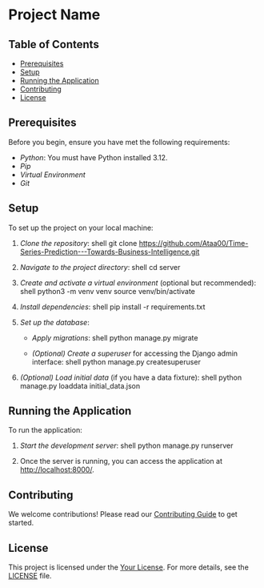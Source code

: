 # Project Name

## Table of Contents

- [Prerequisites](#prerequisites)
- [Setup](#setup)
- [Running the Application](#running-the-application)
- [Contributing](#contributing)
- [License](#license)

## Prerequisites

Before you begin, ensure you have met the following requirements:

- *Python*: You must have Python installed 3.12.
- *Pip*
- *Virtual Environment*
- *Git*

## Setup

To set up the project on your local machine:

1. *Clone the repository*:
    shell
    git clone https://github.com/Ataa00/Time-Series-Prediction---Towards-Business-Intelligence.git
    

2. *Navigate to the project directory*:
    shell
    cd server
    

3. *Create and activate a virtual environment* (optional but recommended):
    shell
    python3 -m venv venv
    source venv/bin/activate
    

4. *Install dependencies*:
    shell
    pip install -r requirements.txt
    

5. *Set up the database*:
    - *Apply migrations*:
        shell
        python manage.py migrate
        
    - *(Optional) Create a superuser* for accessing the Django admin interface:
        shell
        python manage.py createsuperuser
        

6. *(Optional) Load initial data* (if you have a data fixture):
    shell
    python manage.py loaddata initial_data.json
    

## Running the Application

To run the application:

1. *Start the development server*:
    shell
    python manage.py runserver
    

2. Once the server is running, you can access the application at [http://localhost:8000/](http://localhost:8000/).

## Contributing

We welcome contributions! Please read our [Contributing Guide](link-to-contributing-guide) to get started.

## License

This project is licensed under the [Your License](link-to-license). For more details, see the [LICENSE](link-to-license-file) file.
